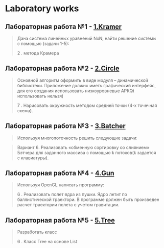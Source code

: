 Laboratory works
==============

Лабораторная работа №1 - [1.Kramer](https://github.com/JuliaSmikalo/Labs_3term/tree/master/1.Kramer/Kramer)
---------
>Дана система линейных уравнений NxN, найти решение системы с помощью (задачи 1-5):
>
> 2 . метода Крамера


Лабораторная работа №2 - [2.Circle](https://github.com/JuliaSmikalo/Labs_3term/tree/master/2.Circle/ConsoleApplication2)
------
> Основной алгоритм оформить в виде модуля – динамической библиотеки. Приложение должно иметь графический интерфейс, для его создания использовать низкоуровневые API(Qt использовать нельзя)
>
> 7 . Нарисовать окружность методом средней точки (4-х точечная схема).


Лабораторная работа №3 - [3.Batcher](https://github.com/JuliaSmikalo/Labs_3term/tree/master/3.Batcher/%D0%BB%D0%B0%D0%B1%D0%B0%203_%D1%87%D0%B5%D1%80%D0%BD%D0%B5%D1%82%D0%BA%D0%B0)
------
>Используя многопоточность решить следующие задачи:

>Вариант 6.
Реализовать «обменную сортировку со слиянием» Бэтчера для заданного массива с помощью k потоков(k задается с клавиатуры).

Лабораторная работа №4 - [4.Gun	](https://github.com/JuliaSmikalo/Labs_3term/tree/master/4.Gun/4%20%D0%BB%D0%B0%D0%B1%D0%B0)
--------
> Используя OpenGL написать программу:
>
> 6 . Реализовать полет ядра из пушки. Ядро летит по баллистической траектори. В программе должен быть произведен расчет траектории полета с учетом гравитации.


Лабораторная работа №5 - [5.Tree](https://github.com/JuliaSmikalo/Labs_3term/tree/master/5.Tree/ConsoleApplication1)
----
> Разработать класс
>
> 6 . Класс Tree на основе List
